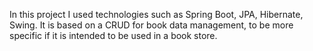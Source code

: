 In this project I used technologies such as Spring Boot, JPA, Hibernate, Swing. It is based on a CRUD for book data management, to be more specific if it is intended to be used in a book store.

